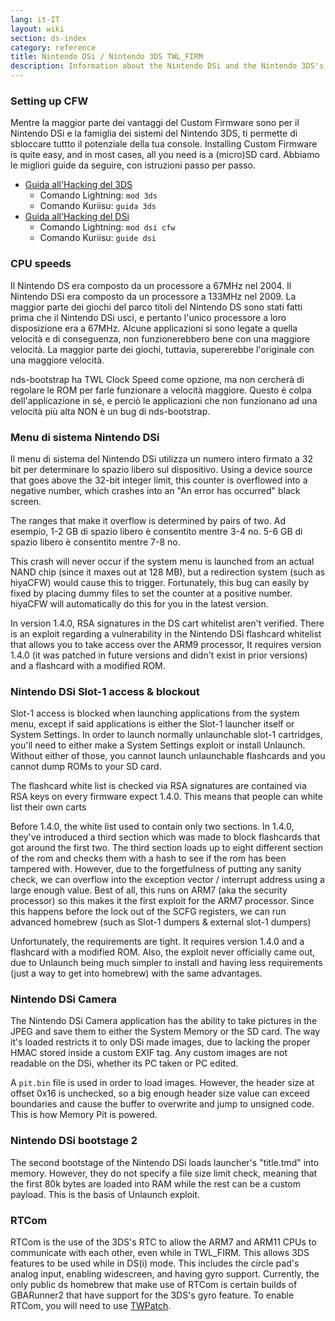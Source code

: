 ```yaml
---
lang: it-IT
layout: wiki
section: ds-index
category: reference
title: Nintendo DSi / Nintendo 3DS TWL_FIRM
description: Information about the Nintendo DSi and the Nintendo 3DS's TWL_FIRM
---
```


### Setting up CFW
Mentre la maggior parte dei vantaggi del Custom Firmware sono per il Nintendo DSi e la famiglia dei sistemi del Nintendo 3DS, ti permette di sbloccare tuttto il potenziale della tua console. Installing Custom Firmware is quite easy, and in most cases, all you need is a (micro)SD card. Abbiamo le migliori guide da seguire, con istruzioni passo per passo.

- [Guida all'Hacking del 3DS](https://3ds.hacks.guide)
   - Comando Lightning: `mod 3ds`
   - Comando Kuriisu: `guida 3ds`
- [Guida all'Hacking del DSi](https://dsi.cfw.guide)
   - Comando Lightning: `mod dsi cfw`
   - Comando Kuriisu: `guide dsi`

### CPU speeds
Il Nintendo DS era composto da un processore a 67MHz nel 2004. Il Nintendo DSi era composto da un processore a 133MHz nel 2009. La maggior parte dei giochi del parco titoli del Nintendo DS sono stati fatti prima che il Nintendo DSi uscì, e pertanto l'unico processore a loro disposizione era a 67MHz. Alcune applicazioni si sono legate a quella velocità e di conseguenza, non funzionerebbero bene con una maggiore velocità. La maggior parte dei giochi, tuttavia, supererebbe l'originale con una maggiore velocità.

nds-bootstrap ha TWL Clock Speed come opzione, ma non cercherà di regolare le ROM per farle funzionare a velocità maggiore. Questo è colpa dell'applicazione in sé, e perciò le applicazioni che non funzionano ad una velocità più alta NON è un bug di nds-bootstrap.

### Menu di sistema Nintendo DSi
Il menu di sistema del Nintendo DSi utilizza un numero intero firmato a 32 bit per determinare lo spazio libero sul dispositivo. Using a device source that goes above the 32-bit integer limit, this counter is overflowed into a negative number, which crashes into an "An error has occurred" black screen.

The ranges that make it overflow is determined by pairs of two. Ad esempio, 1-2 GB di spazio libero è consentito mentre 3-4 no. 5-6 GB di spazio libero è consentito mentre 7-8 no.

This crash will never occur if the system menu is launched from an actual NAND chip (since it maxes out at 128 MB), but a redirection system (such as hiyaCFW) would cause this to trigger. Fortunately, this bug can easily by fixed by placing dummy files to set the counter at a positive number. hiyaCFW will automatically do this for you in the latest version.

In version 1.4.0, RSA signatures in the DS cart whitelist aren't verified. There is an exploit regarding a vulnerability in the Nintendo DSi flashcard whitelist that allows you to take access over the ARM9 processor, It requires version 1.4.0 (it was patched in future versions and didn't exist in prior versions) and a flashcard with a modified ROM.

### Nintendo DSi Slot-1 access & blockout
Slot-1 access is blocked when launching applications from the system menu, except if said applications is either the Slot-1 launcher itself or System Settings. In order to launch normally unlaunchable slot-1 cartridges, you'll need to either make a System Settings exploit or install Unlaunch. Without either of those, you cannot launch unlaunchable flashcards and you cannot dump ROMs to your SD card.

The flashcard white list is checked via RSA signatures are contained via RSA keys on every firmware expect 1.4.0. This means that people can white list their own carts

Before 1.4.0, the white list used to contain only two sections. In 1.4.0, they've introduced a third section which was made to block flashcards that got around the first two. The third section loads up to eight different section of the rom and checks them with a hash to see if the rom has been tampered with. However, due to the forgetfulness of putting any sanity check, we can overflow into the exception vector / interrupt address using a large enough value. Best of all, this runs on ARM7 (aka the security processor) so this makes it the first exploit for the ARM7 processor. Since this happens before the lock out of the SCFG registers, we can run advanced homebrew (such as Slot-1 dumpers & external slot-1 dumpers)

Unfortunately, the requirements are tight. It requires version 1.4.0 and a flashcard with a modified ROM. Also, the exploit never officially came out, due to Unlaunch being much simpler to install and having less requirements (just a way to get into homebrew) with the same advantages.

### Nintendo DSi Camera
The Nintendo DSi Camera application has the ability to take pictures in the JPEG and save them to either the System Memory or the SD card. The way it's loaded restricts it to only DSi made images, due to lacking the proper HMAC stored inside a custom EXIF tag. Any custom images are not readable on the DSi, whether its PC taken or PC edited.

A `pit.bin` file is used in order to load images. However, the header size at offset 0x16 is unchecked, so a big enough header size value can exceed boundaries and cause the buffer to overwrite and jump to unsigned code. This is how Memory Pit is powered.

### Nintendo DSi bootstage 2
The second bootstage of the Nintendo DSi loads launcher's "title.tmd" into memory. However, they do not specify a file size limit check, meaning that the first 80k bytes are loaded into RAM while the rest can be a custom payload. This is the basis of Unlaunch exploit.

### RTCom
RTCom is the use of the 3DS's RTC to allow the ARM7 and ARM11 CPUs to communicate with each other, even while in TWL_FIRM. This allows 3DS features to be used while in DS(i) mode. This includes the circle pad's analog input, enabling widescreen, and having gyro support. Currently, the only public ds homebrew that make use of RTCom is certain builds of GBARunner2 that have support for the 3DS's gyro feature. To enable RTCom, you will need to use [TWPatch](https://gbatemp.net/threads/542694/).
